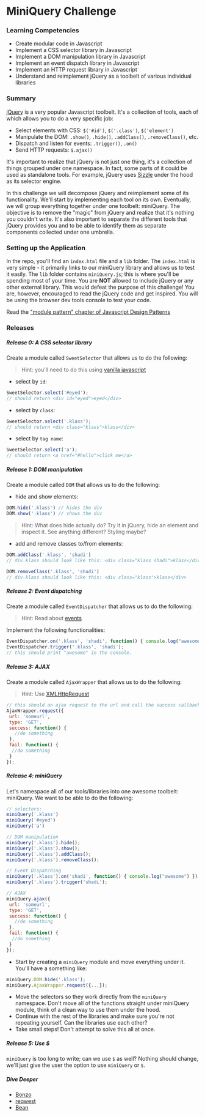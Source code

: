 # MiniQuery Challenge

### Learning Competencies

- Create modular code in Javascript
- Implement a CSS selector library in Javascript
- Implement a DOM manipulation library in Javascript
- Implement an event dispatch library in Javascript
- Implement an HTTP request library in Javascript
- Understand and reimplement jQuery as a toolbelt of various individual libraries

### Summary

[jQuery](http://jquery.com/) is a very popular Javascript toolbelt. It's a collection of tools, each of which allows you to do a very specific job:

  - Select elements with CSS: `$('#id')`, `$('.class')`, `$('element')`
  - Manipulate the DOM: `.show()`, `.hide()`, `.addClass()`, `.removeClass()`, etc.
  - Dispatch and listen for events: `.trigger()`, `.on()`
  - Send HTTP requests: `$.ajax()`

It's important to realize that jQuery is not just one thing, it's a collection of things grouped under one namespace. In fact, some parts of it could be used as standalone tools. For example, jQuery uses [Sizzle](https://github.com/jquery/sizzle) under the hood as its selector engine.

In this challenge we will decompose jQuery and reimplement some of its functionality. We'll start by implementing each tool on its own. Eventually, we will group everything together under one toolbelt: miniQuery. The objective is to remove the "magic" from jQuery and realize that it's nothing you couldn't write. It's also important to separate the different tools that jQuery provides you and to be able to identify them as separate components collected under one umbrella.

### Setting up the Application

In the repo, you'll find an `index.html` file and a `lib` folder. The `index.html` is very simple - it primarily links to our miniQuery library and allows us to test it easily. The `lib` folder contains `miniQuery.js`; this is where you'll be spending most of your time. You are **NOT** allowed to include jQuery or any other external library. This would defeat the purpose of this challenge! You are, however, encouraged to read the jQuery code and get inspired. You will be using the browser dev tools console to test your code.

Read the ["module pattern" chapter of Javascript Design Patterns](http://addyosmani.com/resources/essentialjsdesignpatterns/book/#modulepatternjavascript)

### Releases

##### Release 0: A CSS selector library

Create a module called `SweetSelector` that allows us to do the following:

> Hint: you'll need to do this using [vanilla javascript](http://www.w3schools.com/js/js_htmldom_elements.asp)

- select by `id`:
```javascript
SweetSelector.select('#eyed');
// should return <div id="eyed">eyed</div>
```

- select by `class`:
```javascript
SweetSelector.select('.klass');
// should return <div class="klass">klass</div>
```

- select by `tag name`:
```javascript
SweetSelector.select('a');
// should return <a href="#hello">click me</a>
```

##### Release 1: DOM manipulation

Create a module called `DOM` that allows us to do the following:

- hide and show elements:
```javascript
DOM.hide('.klass') // hides the div
DOM.show('.klass') // shows the div
```

> Hint: What does hide actually do? Try it in jQuery, hide an element and inspect it. See anything different? Styling maybe?

- add and remove classes to/from elements:
```javascript
DOM.addClass('.klass', 'shadi')
// div.klass should look like this: <div class="klass shadi">klass</div>

DOM.removeClass('.klass', 'shadi')
// div.klass should look like this: <div class="klass">klass</div>
```

##### Release 2: Event dispatching

Create a module called `EventDispatcher` that allows us to do the following:

> Hint: Read about [events](https://developer.mozilla.org/en-US/docs/Web/Guide/Events/Creating_and_triggering_events)

Implement the following functionalities:

```javascript
EventDispatcher.on('.klass', 'shadi', function() { console.log("awesome") });
EventDispatcher.trigger('.klass', 'shadi');
// this should print "awesome" in the console.
```

##### Release 3: AJAX

Create a module called `AjaxWrapper` that allows us to do the following:

> Hint: Use [XMLHttpRequest](https://developer.mozilla.org/en-US/docs/Web/API/XMLHttpRequest/Using_XMLHttpRequest)

```javascript
// this should an ajax request to the url and call the success callback if successful and fail callback if unsuccessful.
AjaxWrapper.request({
 url: 'someurl',
 type: 'GET',
 success: function() {
   //do something
 },
 fail: function() {
  //do something
 }
});
```

##### Release 4: miniQuery

Let's namespace all of our tools/libraries into one awesome toolbelt: miniQuery. We want to be able to do the following:

```javascript
// selectors:
miniQuery('.klass')
miniQuery('#eyed')
miniQuery('a')

// DOM manipulation
miniQuery('.klass').hide();
miniQuery('.klass').show();
miniQuery('.klass').addClass();
miniQuery('.klass').removeClass();

// Event Dispatching
miniQuery('.klass').on('shadi', function() { console.log("awesome") });
miniQuery('.klass').trigger('shadi');

// AJAX
miniQuery.ajax({
 url: 'someurl',
 type: 'GET',
 success: function() {
   //do something
 },
 fail: function() {
  //do something
 }
});
```

- Start by creating a `miniQuery` module and move everything under it. You'll have a something like:

```javascript
miniQuery.DOM.hide('.klass');
miniQuery.AjaxWrapper.request({...});
```

- Move the selectors so they work directly from the `miniQuery` namespace. Don't move all of the functions straight under miniQuery module, think of a clean way to use them under the hood.
- Continue with the rest of the libraries and make sure you're not repeating yourself. Can the libraries use each other?
- Take small steps! Don't attempt to solve this all at once.

##### Release 5: Use $

`miniQuery` is too long to write; can we use `$` as well? Nothing should change, we'll just give the user the option to use `miniQuery` or `$`.

##### Dive Deeper
- [Bonzo](https://github.com/ded/bonzo)
- [reqwest](https://github.com/ded/reqwest)
- [Bean](https://github.com/fat/bean)
